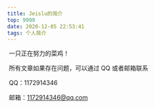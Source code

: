 ```yaml
---
title: Jeislu的简介
top: 9999
date: 2020-12-05 22:53:41
tags: 个人简介
---
```


​	一只正在努力的菜鸡！

​	所有文章如果存在问题，可以通过 QQ 或者邮箱联系

​	QQ：1172914346

​	邮箱：1172914346@qq.com